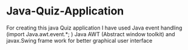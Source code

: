 # Java-Quiz-Application
For creating this java Quiz application I have used Java event handling (import  Java.awt.event.*; ) Java AWT (Abstract window toolkit) and javax.Swing frame work for better graphical user interface 
